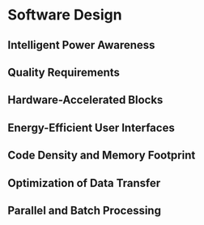 # Software Design

## Intelligent Power Awareness

## Quality Requirements

## Hardware-Accelerated Blocks

## Energy-Efficient User Interfaces

## Code Density and Memory Footprint

## Optimization of Data Transfer

## Parallel and Batch Processing

